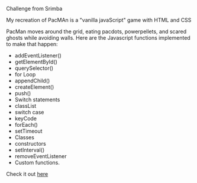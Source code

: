 Challenge from Srimba

My recreation of PacMAn is a "vanilla javaScript" game with HTML and CSS


 PacMan moves around the grid, eating pacdots, powerpellets, and scared ghosts while avoiding walls. Here are the Javascript functions implemented to make that happen:
* addEventListener()
* getElementById()
* querySelector()
* for Loop
* appendChild()
* createElement()
* push()
* Switch statements
* classList
* switch case
* keyCode
* forEach()
* setTimeout
* Classes
* constructors
* setInterval()
* removeEventListener
* Custom functions.

Check it out [here](https://pac-man-as-taught-by-scrimba.vercel.app/)
